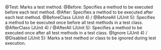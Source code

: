 @Test: Marks a test method.
@Before: Specifies a method to be executed before each test method.
@After: Specifies a method to be executed after each test method.
@BeforeClass (JUnit 4) / @BeforeAll (JUnit 5): Specifies a method to be executed once before all test methods in a test class.
@AfterClass (JUnit 4) / @AfterAll (JUnit 5): Specifies a method to be executed once after all test methods in a test class.
@Ignore (JUnit 4) / @Disabled (JUnit 5): Marks a test method or class to be ignored during test execution.